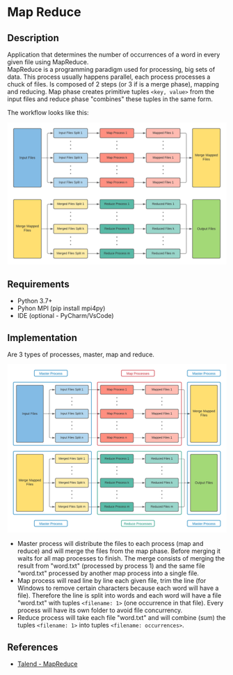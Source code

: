# Map Reduce

## Description
Application that determines the number of occurrences of a word in every given file using MapReduce.<br />
MapReduce is a programming paradigm used for processing, big sets of data. This process usually happens parallel, each process processes a chuck of files.
Is composed of 2 steps (or 3 if is a merge phase), mapping and reducing. Map phase creates primitive tuples `<key, value>` from the input files and reduce phase "combines" these tuples in the same form.

The workflow looks like this:

<div align="center">
    <img src="ReadMe/image-1.png">
</div>

## Requirements
- Python 3.7+
- Pyhon MPI (pip install mpi4py)
- IDE (optional - PyCharm/VsCode) 

## Implementation
Are 3 types of processes, master, map and reduce. 

<div align="center">
    <img src="ReadMe/image-2.png">
</div>

- Master process will distribute the files to each process (map and reduce) and will merge the files from the map phase. Before merging it waits for all map processes to finish. The merge consists of merging the result from "word.txt" (processed by process 1) and the same file "word.txt" processed by another map process into a single file.
- Map process will read line by line each given file, trim the line (for Windows to remove certain characters because each word will have a file). Therefore the line is split into words and each word will have a file "word.txt" with tuples `<filename: 1>` (one occurrence in that file). Every process will have its own folder to avoid file concurrency.
- Reduce process will take each file "word.txt" and will combine (sum)  the tuples `<filename: 1>` into tuples `<filename: occurrences>`.

## References
- [Talend - MapReduce](https://www.talend.com/resources/what-is-mapreduce/)